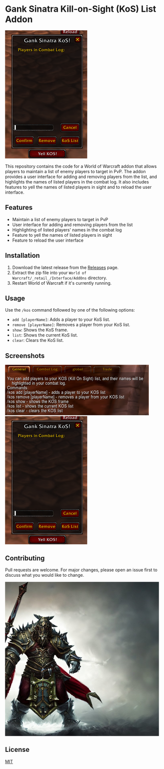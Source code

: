 # Gank Sinatra Kill-on-Sight (KoS) List Addon

![Addon Screenshot](images/screenshot.png)

This repository contains the code for a World of Warcraft addon that allows players to maintain a list of enemy players to target in PvP. The addon provides a user interface for adding and removing players from the list, and highlights the names of listed players in the combat log. It also includes features to yell the names of listed players in sight and to reload the user interface.

## Features

- Maintain a list of enemy players to target in PvP
- User interface for adding and removing players from the list
- Highlighting of listed players' names in the combat log
- Feature to yell the names of listed players in sight
- Feature to reload the user interface

## Installation

1. Download the latest release from the [Releases](https://github.com/yourusername/GankSinatraKos/releases) page.
2. Extract the zip file into your `World of Warcraft/_retail_/Interface/AddOns` directory.
3. Restart World of Warcraft if it's currently running.

## Usage

Use the `/kos` command followed by one of the following options:

- `add [playerName]`: Adds a player to your KoS list.
- `remove [playerName]`: Removes a player from your KoS list.
- `show`: Shows the KoS frame.
- `list`: Shows the current KoS list.
- `clear`: Clears the KoS list.

## Screenshots

![KoS List](images/kos-list.png)
![KoS Frame](images/kos-add.png)

## Contributing

Pull requests are welcome. For major changes, please open an issue first to discuss what you would like to change.

![KoS Frame](images/koswar.png)
## License

[MIT](https://choosealicense.com/licenses/mit/)
